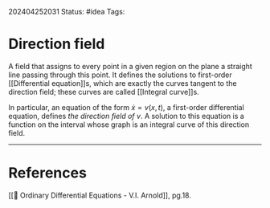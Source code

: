 202404252031
Status: #idea
Tags:

# Direction field

A field that assigns to every point in a given region on the plane a straight line passing through this point. It defines the solutions to first-order [[Differential equation]]s, which are exactly the curves tangent to the direction field; these curves are called [[Integral curve]]s.

In particular, an equation of the form $\dot x = v(x,t)$, a first-order differential equation, defines *the direction field of $v$*. A solution to this equation is a function on the interval whose graph is an integral curve of this direction field.

___
# References
[[📕 Ordinary Differential Equations - V.I. Arnold]], pg.18.